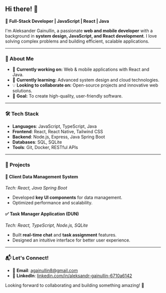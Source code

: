 ## Hi there! 👋  

🚀 **Full-Stack Developer | JavaScript | React | Java**  

I'm Aleksander Gainullin, a passionate **web and mobile developer** with a background in **system design, JavaScript, and React development**. I love solving complex problems and building efficient, scalable applications.  

---

### 🔹 About Me  

- 🔭 **Currently working on:** Web & mobile applications with React and Java.  
- 🌱 **Currently learning:** Advanced system design and cloud technologies.  
- 💡 **Looking to collaborate on:** Open-source projects and innovative web solutions.  
- 🎯 **Goal:** To create high-quality, user-friendly software.  

---

### 🛠 Tech Stack  

- **Languages**: JavaScript, TypeScript, Java  
- **Frontend**: React, React Native, Tailwind CSS  
- **Backend**: Node.js, Express, Java Spring Boot  
- **Databases**: SQL, SQLite  
- **Tools**: Git, Docker, RESTful APIs  

---

### 📌 Projects  

#### 📂 **Client Data Management System**  
*Tech: React, Java Spring Boot*  
- Developed **key UI components** for data management.  
- Optimized performance and scalability.  

#### ✅ **Task Manager Application (DUN)**  
*Tech: React, TypeScript, Node.js, SQLite*  
- Built **real-time chat** and **task assignment** features.  
- Designed an intuitive interface for better user experience.  

---


### 📬 Let's Connect!  

- 📧 **Email**: [againullin8@gmail.com](mailto:againullin8@gmail.com)  
- 🔗 **LinkedIn**: [linkedin.com/in/aleksandr-gainullin-6710a6142](https://www.linkedin.com/in/aleksandr-gainullin-6710a6142)  

Looking forward to collaborating and building something amazing! 🚀  
